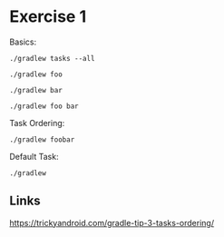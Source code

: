 # Exercise 1

Basics:
```
./gradlew tasks --all

./gradlew foo

./gradlew bar

./gradlew foo bar
```

Task Ordering:
```
./gradlew foobar
```

Default Task:
```
./gradlew
```

## Links

https://trickyandroid.com/gradle-tip-3-tasks-ordering/